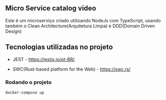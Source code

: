 ## Micro Service catalog video

Este é um microserviço criado utilizando NodeJs com TypeScript, usando também o Clean Architecture(Arquitetura Limpa) e DDD(Domain Driven Design)

## Tecnologias utilizadas no projeto

- JEST - https://jestjs.io/pt-BR/

- SWC(Rust-based platform for the Web) - https://swc.rs/

### Rodando o projeto

    docker-compose up
